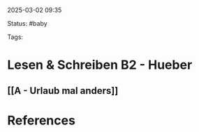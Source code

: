 2025-03-02 09:35

Status: #baby 

Tags:


# Lesen & Schreiben B2 - Hueber

## [[A - Urlaub mal anders]]













# References